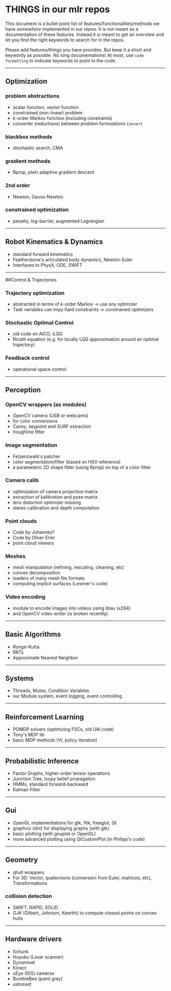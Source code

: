 # THINGS in our mlr repos

This document is a bullet point list of features/functionalities/methods we have *somewhere* implemented in our repos. It is *not* meant as a documentation of these features. Instead it is meant to get an overview and let you find the right keywords to search for in the repos.

Please add features/things you have provides. But keep it a short and keywordy as possible. No long documentations! At most, use `code formatting` to indicate keywords to point to the code.

----------------------------------------------------------------------------------------------------------------------

## Optimization
### problem abstractions
* scalar function, vector function
* constrained (non-linear) problem
* $k$-order Markov function (including constraints)
* converter (reductions) between problem formulations `Convert`

### blackbox methods
* stochastic search, CMA

### gradient methods
* Rprop, plain adaptive gradient descent

### 2nd order
* Newton, Gauss-Newton

### constrained optimization
* penalty, log-barrier, augmented Lagrangian

----------------------------------------------------------------------------------------------------------------------

## Robot Kinematics & Dynamics
* standard forward kinematics
* Featherstone's articulated body dynamics, Newton-Euler
* Interfaces to PhysX, ODE, SWIFT

----------------------------------------------------------------------------------------------------------------------

##Control & Trajectories
### Trajectory optimization
* abstracted in terms of $k$-order Markov -> use any optimizer
* Task variables can impy hard constraints -> constrained optimizers

### Stochastic Optimal Control
* old code on AICO, iLQG
* Ricatti equation (e.g. for locally LQG approximation around an optimal trajectory)

### Feedback control
* operational space control

----------------------------------------------------------------------------------------------------------------------

## Perception
### OpenCV wrappers (as modules)
* OpenCV camera (USB or webcams)
* for color conversions
* Canny, keypoint and SURF extraction
* houghline fitter

### Image segmentation
* Felzenzwalb's patcher
* color segmentation/filter (based on HSV reference)
* a parameteric 2D shape fitter (using Rprop) on top of a color filter

### Camera calib
* optimization of camera projection matrix
* extraction of kalibration and pose matrix
* lens distortion optimizer missing
* stereo calibration and depth computation

### Point clouds
* Code by Johannes?
* Code by Oliver Erler
* point cloud viewers

### Meshes
* mesh manipulation (refining, rescaling, cleaning, etc)
* convex decomposition
* loaders of many mesh file formats
* computing implicit surfaces (Lewiner's code)

### Video encoding
* module to encode images into videos using libav (x264)
* and OpenCV video writer (is broken recently)

----------------------------------------------------------------------------------------------------------------------

## Basic Algorithms
* Runge-Kutta
* RRTs
* Approximate Nearest Neighbor

----------------------------------------------------------------------------------------------------------------------

## Systems
* Threads, Mutex, Condition Variables
* our Module system, event logging, event controlling

----------------------------------------------------------------------------------------------------------------------

## Reinforcement Learning
* POMDP solvers (optimizing FSCs, old UAI code)
* Tony's MDP lib
* basic MDP methods (VI, policy iteration)

----------------------------------------------------------------------------------------------------------------------

## Probabilistic Inference
* Factor Graphs, higher-order tensor operations
* Junction Tree, loopy belief propagation
* HMMs, standard forward-backward
* Kalman Filter

----------------------------------------------------------------------------------------------------------------------

## Gui
* OpenGL implementations for gtk, fltk, freeglut, Qt
* graphviz (dot) for displaying graphs (with gtk)
* basic plotting (with gnuplot or OpenGL)
* more advanced plotting using QtCustomPlot (in Philipp's code)

----------------------------------------------------------------------------------------------------------------------

## Geometry
* qhull wrappers
* For 3D: Vector, quaternions (conversion from Euler, matrices, etc), Transformations

### collision detection
* SWIFT, RAPID, SOLID
* GJK (Gilbert, Johnson, Keerthi) to compute closest points on convex hulls

----------------------------------------------------------------------------------------------------------------------

## Hardware drivers
* Schunk
* Huyuku (Laser scanner)
* Dynamixel
* Kinect
* uEye (IDS) cameras
* BumbleBee (point grey)
* usbreset

